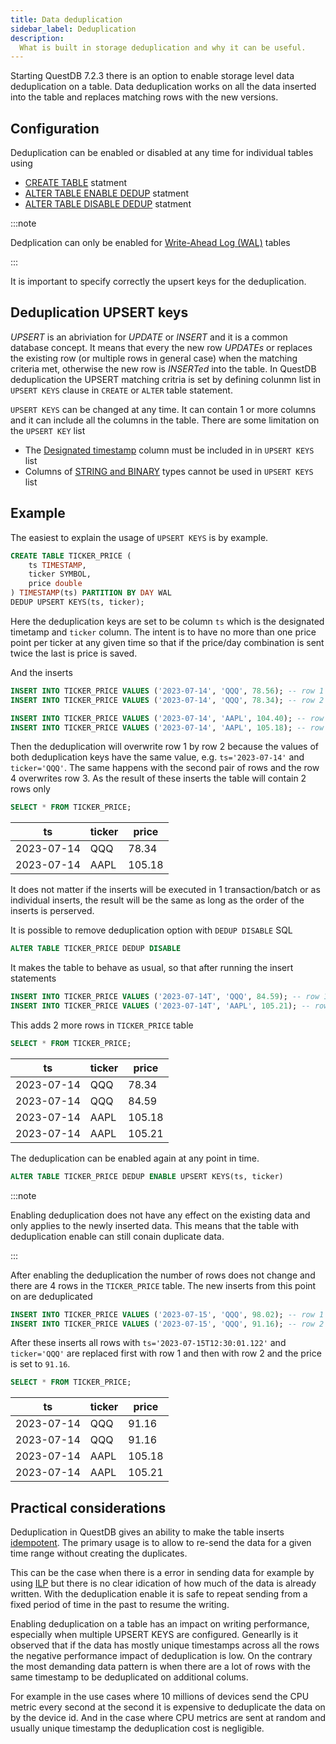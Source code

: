 ```yaml
---
title: Data deduplication
sidebar_label: Deduplication
description:
  What is built in storage deduplication and why it can be useful.
---
```


Starting QuestDB 7.2.3 there is an option to enable storage level data deduplication on a table.
Data deduplication works on all the data inserted into the table and replaces matching rows with the new versions.

## Configuration

Deduplication can be enabled or disabled at any time for individual tables using

- [CREATE TABLE](/docs/reference/sql/create-table/#deduplication) statment
- [ALTER TABLE ENABLE DEDUP](/docs/reference/sql/alter-table-enable-deduplication) statment
- [ALTER TABLE DISABLE DEDUP](/docs/reference/sql/alter-table-disable-deduplication) statment

:::note

Dedplication can only be enabled for [Write-Ahead Log (WAL)](/docs/concept/write-ahead-log) tables

:::

It is important to specify correctly the upsert keys for the deduplication.

## Deduplication UPSERT keys

_UPSERT_ is an abriviation for _UPDATE_ or _INSERT_ and it is a common database concept. It means that every the new row
_UPDATEs_ or replaces the existing row (or multiple rows in general case) when the matching criteria met, otherwise the new row
is _INSERTed_ into the table. In QuestDB deduplication the UPSERT matching critria is set by defining colunmn list in 
`UPSERT KEYS` clause in `CREATE` or `ALTER` table statement.

`UPSERT KEYS` can be changed at any time. It can contain 1 or more columns and it can include all the columns in the table.
 There are some limitation on the `UPSERT KEY` list

- The [Designated timestamp](/docs/concept/designated-timestamp) column must be included in in `UPSERT KEYS` list
- Columns of [STRING and BINARY](/docs/reference/datatypes) types cannot be used in `UPSERT KEYS` list

## Example

The easiest to explain the usage of `UPSERT KEYS` is by example.

```sql
CREATE TABLE TICKER_PRICE (
    ts TIMESTAMP,
    ticker SYMBOL,
    price double 
) TIMESTAMP(ts) PARTITION BY DAY WAL
DEDUP UPSERT KEYS(ts, ticker);
```

Here the deduplication keys are set to be column `ts` which is the designated timetamp and `ticker` column.
The intent is to have no more than one price point per ticker at any given time so that if the price/day combination is sent twice the last is price is saved. 

And the inserts 

```sql
INSERT INTO TICKER_PRICE VALUES ('2023-07-14', 'QQQ', 78.56); -- row 1
INSERT INTO TICKER_PRICE VALUES ('2023-07-14', 'QQQ', 78.34); -- row 2

INSERT INTO TICKER_PRICE VALUES ('2023-07-14', 'AAPL', 104.40); -- row 3
INSERT INTO TICKER_PRICE VALUES ('2023-07-14', 'AAPL', 105.18); -- row 4
```

Then the deduplication will overwrite row 1 by row 2 because the values of both deduplication keys have the same value, e.g.
`ts='2023-07-14'` and `ticker='QQQ'`. The same happens with the second pair of rows and the row 4 overwrites row 3.
As the result of these inserts the table will contain 2 rows only


```sql
SELECT * FROM TICKER_PRICE;
```

| ts         | ticker | price  |
| ---------- | ------ | ------ |
| 2023-07-14 | QQQ    | 78.34  |
| 2023-07-14 | AAPL   | 105.18 |

It does not matter if the inserts will be executed in 1 transaction/batch or as individual inserts, the result will be the same
as long as the order of the inserts is perserved.

It is possible to remove deduplication option with `DEDUP DISABLE` SQL

```sql
ALTER TABLE TICKER_PRICE DEDUP DISABLE
```

It makes the table to behave as usual, so that after running the insert statements

```sql
INSERT INTO TICKER_PRICE VALUES ('2023-07-14T', 'QQQ', 84.59); -- row 1
INSERT INTO TICKER_PRICE VALUES ('2023-07-14T', 'AAPL', 105.21); -- row 2
```

This adds 2 more rows in `TICKER_PRICE` table

```sql
SELECT * FROM TICKER_PRICE;
```

| ts         | ticker | price  |
| ---------- | ------ | ------ |
| 2023-07-14 | QQQ    | 78.34  |
| 2023-07-14 | QQQ    | 84.59  |
| 2023-07-14 | AAPL   | 105.18 |
| 2023-07-14 | AAPL   | 105.21 |

The deduplication can be enabled again at any point in time. 

```sql
ALTER TABLE TICKER_PRICE DEDUP ENABLE UPSERT KEYS(ts, ticker)
```

:::note

Enabling deduplication does not have any effect on the existing data and only applies to the newly inserted data.
This means that the table with deduplication enable can still conain duplicate data.

:::

After enabling the deduplication the number of rows does not change and there are 4 rows in the `TICKER_PRICE` table.
The new inserts from this point on are deduplicated

```sql
INSERT INTO TICKER_PRICE VALUES ('2023-07-15', 'QQQ', 98.02); -- row 1
INSERT INTO TICKER_PRICE VALUES ('2023-07-15', 'QQQ', 91.16); -- row 2
```

After these inserts all rows with `ts='2023-07-15T12:30:01.122'` and `ticker='QQQ'` are replaced first with row 1 and then with row 2 and the price is set to `91.16`.

```sql
SELECT * FROM TICKER_PRICE;
```

| ts         | ticker | price  |
| ---------- | ------ | ------ |
| 2023-07-14 | QQQ    | 91.16  |
| 2023-07-14 | QQQ    | 91.16  |
| 2023-07-14 | AAPL   | 105.18 |
| 2023-07-14 | AAPL   | 105.21 |

## Practical considerations

Deduplication in QuestDB gives an ability to make the table inserts [idempotent](https://en.wikipedia.org/wiki/Idempotence). 
The primary usage is to allow to re-send the data for a given time range without creating the duplicates.

This can be the case when there is a error in sending data for example by using [ILP](/docs/reference/api/ilp/overview) but there is no clear idication of how much of the data is already written.
With the deduplication enable it is safe to repeat sending from a fixed period of time in the past to resume the writing.

Enabling deduplication on a table has an impact on writing performance, especially when multiple UPSERT KEYS are configured.
Genearlly is it observed that if the data has mostly unique timestamps across all the rows the negative performance impact of deduplication is low.
On the contrary the most demanding data pattern is when there are a lot of rows with the same timestamp to be deduplicated on additional colums.

For example in the use cases where 10 millions of devices send the CPU metric every second at the second it is expensive to deduplicate the data on by the device id. 
And in the case where CPU metrics are sent at random and usually unique timestamp the deduplication cost is negligible.
